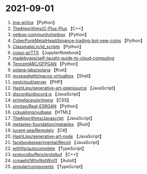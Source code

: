 # 2021-09-01

1. [jina-ai/jina](https://github.com/jina-ai/jina) 【Python】
2. [TheAlgorithms/C-Plus-Plus](https://github.com/TheAlgorithms/C-Plus-Plus) 【C++】
3. [netbox-community/netbox](https://github.com/netbox-community/netbox) 【Python】
4. [CyberPunkMetalHead/binance-trading-bot-new-coins](https://github.com/CyberPunkMetalHead/binance-trading-bot-new-coins) 【Python】
5. [ClassmateLin/jd_scripts](https://github.com/ClassmateLin/jd_scripts) 【Python】
6. [coqui-ai/TTS](https://github.com/coqui-ai/TTS) 【JupyterNotebook】
7. [madebygps/self-taught-guide-to-cloud-computing](https://github.com/madebygps/self-taught-guide-to-cloud-computing) 
8. [TencentARC/GFPGAN](https://github.com/TencentARC/GFPGAN) 【Python】
9. [solana-labs/solana](https://github.com/solana-labs/solana) 【Rust】
10. [myspaghetti/macos-virtualbox](https://github.com/myspaghetti/macos-virtualbox) 【Shell】
11. [nextcloud/server](https://github.com/nextcloud/server) 【PHP】
12. [HashLips/generative-art-opensource](https://github.com/HashLips/generative-art-opensource) 【JavaScript】
13. [discordjs/discord.js](https://github.com/discordjs/discord.js) 【JavaScript】
14. [primefaces/primeng](https://github.com/primefaces/primeng) 【CSS】
15. [xinntao/Real-ESRGAN](https://github.com/xinntao/Real-ESRGAN) 【Python】
16. [cckuailong/vulbase](https://github.com/cckuailong/vulbase) 【HTML】
17. [TheAlgorithms/Javascript](https://github.com/TheAlgorithms/Javascript) 【JavaScript】
18. [metaplex-foundation/metaplex](https://github.com/metaplex-foundation/metaplex) 【Rust】
19. [lucent-sea/Remotely](https://github.com/lucent-sea/Remotely) 【C#】
20. [HashLips/generative-art-node](https://github.com/HashLips/generative-art-node) 【JavaScript】
21. [facebookexperimental/Recoil](https://github.com/facebookexperimental/Recoil) 【JavaScript】
22. [withfig/autocomplete](https://github.com/withfig/autocomplete) 【TypeScript】
23. [protocolbuffers/protobuf](https://github.com/protocolbuffers/protobuf) 【C++】
24. [rcmaehl/WhyNotWin11](https://github.com/rcmaehl/WhyNotWin11) 【AutoIt】
25. [angular/components](https://github.com/angular/components) 【TypeScript】
